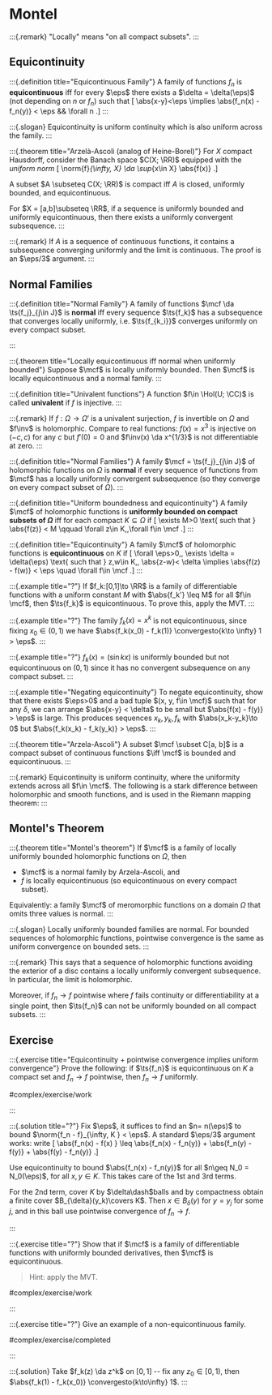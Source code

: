 # Montel


:::{.remark}
"Locally" means "on all compact subsets".
:::


## Equicontinuity

:::{.definition title="Equicontinuous Family"}
A family of functions $f_n$ is **equicontinuous** iff for every $\eps$ there exists a $\delta = \delta(\eps)$ (not depending on $n$ or $f_n$) such that 
\[
\abs{x-y}<\eps \implies \abs{f_n(x) - f_n(y)} < \eps
&& \forall n
.\]
:::

:::{.slogan}
Equicontinuity is uniform continuity which is also uniform across the family.
:::

:::{.theorem title="Arzelà-Ascoli (analog of Heine-Borel)"}
For $X$ compact Hausdorff, consider the Banach space $C(X; \RR)$ equipped with the *uniform norm* 
\[
\norm{f}_{\infty, X} \da \sup_{x\in X} \abs{f(x)}
.\]

A subset $A \subseteq C(X; \RR)$ is compact iff $A$ is closed, uniformly bounded, and equicontinuous.

For $X = [a,b]\subseteq \RR$, if a sequence is uniformly bounded and uniformly equicontinuous, then there exists a uniformly convergent subsequence.
:::

:::{.remark}
If $A$ is a sequence of continuous functions, it contains a subsequence converging uniformly and the limit is continuous.
The proof is an $\eps/3$ argument.
:::

## Normal Families

:::{.definition title="Normal Family"}
A family of functions $\mcf \da \ts{f_j}_{j\in J}$ is **normal** iff every sequence $\ts{f_k}$ has a subsequence that converges locally uniformly, i.e. $\ts{f_{k_i}}$ converges uniformly on every compact subset.

:::

:::{.theorem title="Locally equicontinuous iff normal when uniformly bounded"}
Suppose $\mcf$ is locally uniformly bounded. 
Then $\mcf$ is locally equicontinuous and a normal family.
:::

:::{.definition title="Univalent functions"}
A function $f\in \Hol(U; \CC)$ is called **univalent** if $f$ is injective.
:::

:::{.remark}
If $f: \Omega \to \Omega'$ is a univalent surjection, $f$ is invertible on $\Omega$ and $f\inv$ is holomorphic.
Compare to real functions: $f(x) = x^3$ is injective on $(-c, c)$ for any $c$ but $f'(0) = 0$ and $f\inv(x) \da x^{1/3}$ is not differentiable at zero.
:::

:::{.definition title="Normal Families"}
A family $\mcf = \ts{f_j}_{j\in J}$ of holomorphic functions on $\Omega$ is **normal** if every sequence of functions from $\mcf$ has a locally uniformly convergent subsequence (so they converge on every compact subset of $\Omega$).
:::

:::{.definition title="Uniform boundedness and equicontinuity"}
A family $\mcf$ of holomorphic functions is **uniformly bounded on compact subsets of $\Omega$** iff for each compact $K \subseteq \Omega$ if
\[
\exists M>0 \text{ such that } \abs{f(z)} < M \qquad \forall z\in K,\,\forall f\in \mcf
.\]
:::

:::{.definition title="Equicontinuity"}
A family $\mcf$ of holomorphic functions is **equicontinuous** on $K$ if 
\[
\forall \eps>0,\, \exists \delta = \delta(\eps) \text{ such that } z,w\in K,\, \abs{z-w}< \delta \implies \abs{f(z) - f(w)} < \eps \quad \forall f\in \mcf
.\]
:::

:::{.example title="?"}
If $f_k:[0,1]\to \RR$ is a family of differentiable functions with a uniform constant $M$ with $\abs{f_k'} \leq M$ for all $f\in \mcf$, then $\ts{f_k}$ is equicontinuous.
To prove this, apply the MVT.
:::

:::{.example title="?"}
The family $f_k(x) = x^k$ is not equicontinuous, since fixing $x_0 \in (0, 1)$ we have $\abs{f_k(x_0) - f_k(1)} \convergesto{k\to \infty} 1 > \eps$.
:::

:::{.example title="?"}
$f_k(x) = (\sin k x)$ is uniformly bounded but not equicontinuous on $(0, 1)$ since it has no convergent subsequence on any compact subset.
:::

:::{.example title="Negating equicontinuity"}
To negate equicontinuity, show that there exists $\eps>0$ and a bad tuple $(x, y, f\in \mcf)$ such that for any $\delta$, we can arrange $\abs{x-y} < \delta$ to be small but $\abs{f(x) - f(y)} > \eps$ is large.
This produces sequences $x_k, y_k, f_k$ with $\abs{x_k-y_k}\to 0$ but $\abs{f_k(x_k) - f_k(y_k)} > \eps$.
:::

:::{.theorem title="Arzela-Ascoli"}
A subset $\mcf \subset C[a, b]$ is a compact subset of continuous functions $\iff \mcf$ is bounded and equicontinuous.
:::

:::{.remark}
Equicontinuity is uniform continuity, where the uniformity extends across all $f\in \mcf$.
The following is a stark difference between holomorphic and smooth functions, and is used in the Riemann mapping theorem:
:::

## Montel's Theorem

:::{.theorem title="Montel's theorem"}
If $\mcf$ is a family of locally uniformly bounded holomorphic functions on $\Omega$, then

- $\mcf$ is a normal family by Arzela-Ascoli, and
- $f$ is locally equicontinuous (so equicontinuous on every compact subset).

Equivalently: a family $\mcf$ of meromorphic functions on a domain $\Omega$ that omits three values is normal.
:::

:::{.slogan}
Locally uniformly bounded families are normal.
For bounded sequences of holomorphic functions, pointwise convergence is the same as uniform convergence on bounded sets.
:::

:::{.remark}
This says that a sequence of holomorphic functions avoiding the exterior of a disc contains a locally uniformly convergent subsequence.
In particular, the limit is holomorphic.

Moreover, if $f_n\to f$ pointwise where $f$ fails continuity or differentiability at a single point, then $\ts{f_n}$ can not be uniformly bounded on all compact subsets.
:::

## Exercise

:::{.exercise title="Equicontinuity + pointwise convergence implies uniform convergence"}
Prove the following: if $\ts{f_n}$ is equicontinuous on $K$ a compact set and $f_n\to f$ pointwise, then $f_n\to f$ uniformly.

#complex/exercise/work

:::

:::{.solution title="?"}
Fix $\eps$, it suffices to find an $n= n(\eps)$ to bound $\norm{f_n - f}_{\infty, K } < \eps$.
A standard $\eps/3$ argument works: write
\[
\abs{f_n(x) - f(x) } \leq \abs{f_n(x) - f_n(y)} + \abs{f_n(y) - f(y)} + \abs{f(y) - f_n(y)}
.\]

Use equicontinuity to bound $\abs{f_n(x) - f_n(y)}$ for all $n\geq N_0 = N_0(\eps)$, for all $x,y\in K$.
This takes care of the 1st and 3rd terms.

For the 2nd term, cover $K$ by $\delta\dash$balls and by compactness obtain a finite cover $B_{\delta}(y_k)\covers K$.
Then $x\in B_\delta(y)$ for $y=y_j$ for some $j$, and in this ball use pointwise convergence of $f_n\to f$. 

:::

:::{.exercise title="?"}
Show that if $\mcf$ is a family of differentiable functions with uniformly bounded derivatives, then $\mcf$ is equicontinuous.

> Hint: apply the MVT.

#complex/exercise/work

:::

:::{.exercise title="?"}
Give an example of a non-equicontinuous family.

#complex/exercise/completed

:::

:::{.solution}
Take $f_k(z) \da z^k$ on $[0, 1]$ -- fix any $z_0\in [0, 1)$, then $\abs{f_k(1) - f_k(x_0)} \convergesto{k\to\infty} 1$.
:::

